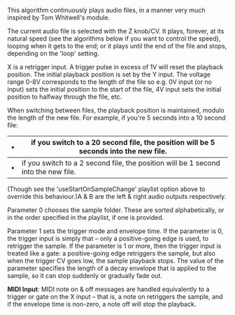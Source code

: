
This algorithm continuously plays audio files, in a manner very much
inspired by Tom Whitwell's module.

The current audio file is selected with the Z knob/CV. It plays, forever, at its natural speed (see the algorithms below
if you want to control the speed), looping when it gets to the end; or it plays until the end of the file and stops,
depending on the 'loop' setting.

X is a retrigger input. A trigger pulse in excess of 1V will reset the playback position. The initial playback position
is set by the Y input. The voltage range 0-8V corresponds to the length of the file so e.g. 0V input (or no input) sets
the initial position to the start of the file, 4V input sets the initial position to halfway through the file, etc.

When switching between files, the playback position is maintained, modulo the length of the new file. For example, if
you're 5 seconds into a 10 second file:

<table>
<thead>
<tr class="header">
<th>•</th>
<th>
if you switch to a 20 second file, the position will be 5 seconds into the new file.
</th>
</tr>
</thead>
<tbody>
<tr class="odd">
<td>•</td>
<td>
if you switch to a 2 second file, the position will be 1 second into the new file.
</td>
</tr>
</tbody>
</table>

(Though see the 'useStartOnSampleChange' playlist option above to override this behaviour.)A & B are the left & right
audio outputs respectively.

Parameter 0 chooses the sample folder. These are sorted alphabetically, or in the order specified in the playlist, if
one is provided.

Parameter 1 sets the trigger mode and envelope time. If the parameter is 0, the trigger input is simply that – only a
positive-going edge is used, to retrigger the sample. If the parameter is 1 or more, then the trigger input is treated
like a gate: a positive-going edge retriggers the sample, but also when the trigger CV goes low, the sample playback
stops. The value of the parameter specifies the length of a decay envelope that is applied to the sample, so it can stop
suddenly or gradually fade out.

**MIDI Input**: MIDI note on & off messages are handled equivalently to a trigger or gate on the X input – that is, a
note on retriggers the sample, and if the envelope time is non-zero, a note off will stop the playback.
